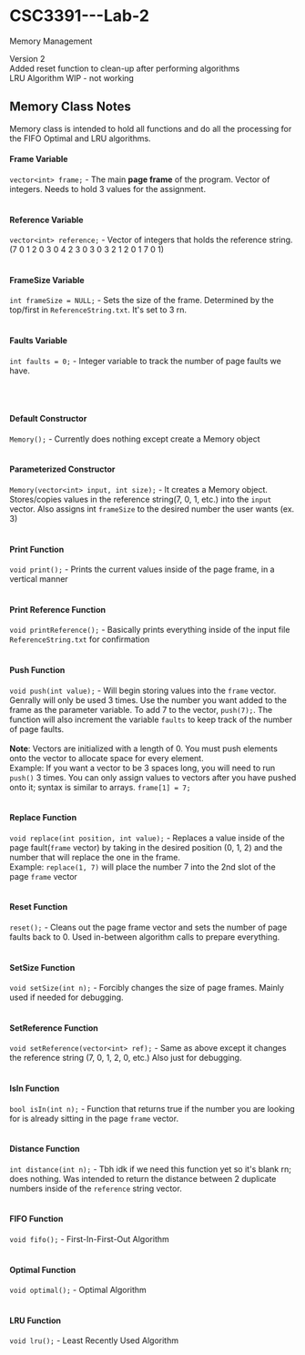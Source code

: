 # CSC3391---Lab-2
Memory Management

Version 2 <br>
Added reset function to clean-up after performing algorithms <br>
LRU Algorithm WIP - not working



<h2>Memory Class Notes</h2>
Memory class is intended to hold all functions and do all the processing for the FIFO Optimal and LRU algorithms.<br>


<h4>Frame Variable</h4>

`vector<int> frame;` - The main **page frame** of the program. Vector of integers. Needs to hold 3 values for the assignment.<br><br>


<h4>Reference Variable</h4>

`vector<int> reference;` - Vector of integers that holds the reference string. (7 0 1 2 0 3 0 4 2 3 0 3 0 3 2 1 2 0 1 7 0 1)<br><br>


<h4>FrameSize Variable</h4>

`int frameSize = NULL;` - Sets the size of the frame. Determined by the top/first in `ReferenceString.txt`. It's set to 3 rn.<br><br>


<h4>Faults Variable</h4>

`int faults = 0;` - Integer variable to track the number of page faults we have.<br><br>

<br>

<h4>Default Constructor</h4>

`Memory();` - Currently does nothing except create a Memory object<br><br>



<h4>Parameterized Constructor</h4>

`Memory(vector<int> input, int size);` - It creates a Memory object. Stores/copies values in the reference string(7, 0, 1, etc.) into the `input` vector. Also assigns int `frameSize` to the desired number the user wants (ex. 3)<br><br>


<h4>Print Function</h4>

`void print();` - Prints the current values inside of the page frame, in a vertical manner<br><br>



<h4>Print Reference Function</h4>

`void printReference();` - Basically prints everything inside of the input file `ReferenceString.txt` for confirmation<br><br>


<h4>Push Function</h4>

`void push(int value);` - Will begin storing values into the `frame` vector. Genrally will only be used 3 times. Use the number you want added to the frame as the parameter variable. To add 7 to the vector, `push(7);`. The function will also increment the variable `faults` to keep track of the number of page faults. <br><br>
**Note**: Vectors are initialized with a length of 0. You must push elements onto the vector to allocate space for every element.<br>
Example: If you want a vector to be 3 spaces long, you will need to run `push()` 3 times. You can only assign values to vectors after you have pushed onto it; syntax is similar to arrays. `frame[1] = 7;`
<br><br>


<h4>Replace Function</h4>

`void replace(int position, int value);` - Replaces a value inside of the page fault(`frame` vector) by taking in the desired position (0, 1, 2) and the number that will replace the one in the frame.<br>
Example: `replace(1, 7)` will place the number 7 into the 2nd slot of the page `frame` vector
<br><br>


<h4>Reset Function</h4>

`reset();` - Cleans out the page frame vector and sets the number of page faults back to 0. Used in-between algorithm calls to prepare everything.<br><br>


<h4>SetSize Function</h4>

`void setSize(int n);` - Forcibly changes the size of page frames. Mainly used if needed for debugging.<br><br>


<h4>SetReference Function</h4>

`void setReference(vector<int> ref);` - Same as above except it changes the reference string (7, 0, 1, 2, 0, etc.) Also just for debugging.<br><br>


<h4>IsIn Function</h4>

`bool isIn(int n);` - Function that returns true if the number you are looking for is already sitting in the page `frame` vector.<br><br>


<h4>Distance Function</h4>

`int distance(int n);` - Tbh idk if we need this function yet so it's blank rn; does nothing. Was intended to return the distance between 2 duplicate numbers inside of the `reference` string vector.<br><br>


<h4>FIFO Function</h4>

`void fifo();` - First-In-First-Out Algorithm<br><br>


<h4>Optimal Function</h4>

`void optimal();` - Optimal Algorithm<br><br>


<h4>LRU Function</h4>

`void lru();` - Least Recently Used Algorithm<br><br>





